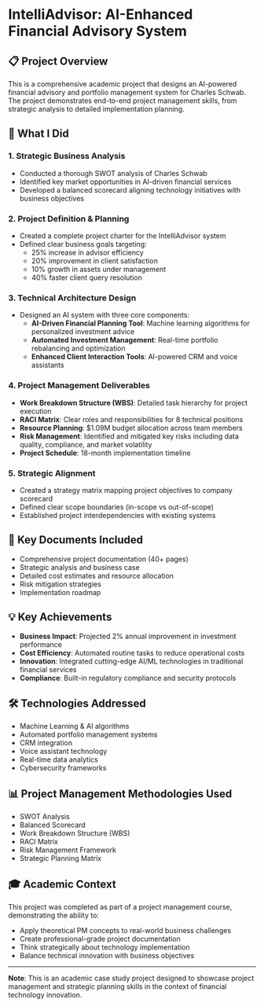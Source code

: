 # IntelliAdvisor: AI-Enhanced Financial Advisory System

## 📋 Project Overview

This is a comprehensive academic project that designs an AI-powered financial advisory and portfolio management system for Charles Schwab. The project demonstrates end-to-end project management skills, from strategic analysis to detailed implementation planning.

## 🎯 What I Did

### 1. **Strategic Business Analysis**
- Conducted a thorough SWOT analysis of Charles Schwab
- Identified key market opportunities in AI-driven financial services
- Developed a balanced scorecard aligning technology initiatives with business objectives

### 2. **Project Definition & Planning**
- Created a complete project charter for the IntelliAdvisor system
- Defined clear business goals targeting:
  - 25% increase in advisor efficiency
  - 20% improvement in client satisfaction
  - 10% growth in assets under management
  - 40% faster client query resolution

### 3. **Technical Architecture Design**
- Designed an AI system with three core components:
  - **AI-Driven Financial Planning Tool**: Machine learning algorithms for personalized investment advice
  - **Automated Investment Management**: Real-time portfolio rebalancing and optimization
  - **Enhanced Client Interaction Tools**: AI-powered CRM and voice assistants

### 4. **Project Management Deliverables**
- **Work Breakdown Structure (WBS)**: Detailed task hierarchy for project execution
- **RACI Matrix**: Clear roles and responsibilities for 8 technical positions
- **Resource Planning**: $1.09M budget allocation across team members
- **Risk Management**: Identified and mitigated key risks including data quality, compliance, and market volatility
- **Project Schedule**: 18-month implementation timeline

### 5. **Strategic Alignment**
- Created a strategy matrix mapping project objectives to company scorecard
- Defined clear scope boundaries (in-scope vs out-of-scope)
- Established project interdependencies with existing systems

## 📁 Key Documents Included

- Comprehensive project documentation (40+ pages)
- Strategic analysis and business case
- Detailed cost estimates and resource allocation
- Risk mitigation strategies
- Implementation roadmap

## 💡 Key Achievements

- **Business Impact**: Projected 2% annual improvement in investment performance
- **Cost Efficiency**: Automated routine tasks to reduce operational costs
- **Innovation**: Integrated cutting-edge AI/ML technologies in traditional financial services
- **Compliance**: Built-in regulatory compliance and security protocols

## 🛠️ Technologies Addressed

- Machine Learning & AI algorithms
- Automated portfolio management systems
- CRM integration
- Voice assistant technology
- Real-time data analytics
- Cybersecurity frameworks

## 📊 Project Management Methodologies Used

- SWOT Analysis
- Balanced Scorecard
- Work Breakdown Structure (WBS)
- RACI Matrix
- Risk Management Framework
- Strategic Planning Matrix

## 🎓 Academic Context

This project was completed as part of a project management course, demonstrating the ability to:
- Apply theoretical PM concepts to real-world business challenges
- Create professional-grade project documentation
- Think strategically about technology implementation
- Balance technical innovation with business objectives

---

**Note**: This is an academic case study project designed to showcase project management and strategic planning skills in the context of financial technology innovation.
